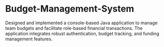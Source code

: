 # Budget-Management-System
Designed and implemented a console-based Java application to manage team budgets and facilitate role-based financial transactions. The application integrates robust authentication, budget tracking, and funding management features.
